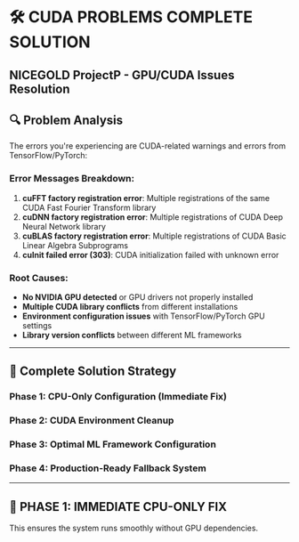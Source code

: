 # 🛠️ CUDA PROBLEMS COMPLETE SOLUTION
## NICEGOLD ProjectP - GPU/CUDA Issues Resolution

## 🔍 Problem Analysis

The errors you're experiencing are CUDA-related warnings and errors from TensorFlow/PyTorch:

### Error Messages Breakdown:
1. **cuFFT factory registration error**: Multiple registrations of the same CUDA Fast Fourier Transform library
2. **cuDNN factory registration error**: Multiple registrations of CUDA Deep Neural Network library  
3. **cuBLAS factory registration error**: Multiple registrations of CUDA Basic Linear Algebra Subprograms
4. **cuInit failed error (303)**: CUDA initialization failed with unknown error

### Root Causes:
- **No NVIDIA GPU detected** or GPU drivers not properly installed
- **Multiple CUDA library conflicts** from different installations
- **Environment configuration issues** with TensorFlow/PyTorch GPU settings
- **Library version conflicts** between different ML frameworks

---

## 🎯 Complete Solution Strategy

### Phase 1: CPU-Only Configuration (Immediate Fix)
### Phase 2: CUDA Environment Cleanup  
### Phase 3: Optimal ML Framework Configuration
### Phase 4: Production-Ready Fallback System

---

## 🚀 PHASE 1: IMMEDIATE CPU-ONLY FIX

This ensures the system runs smoothly without GPU dependencies.
